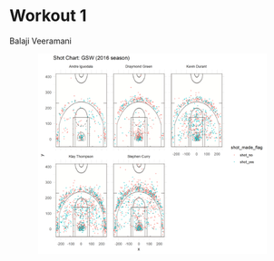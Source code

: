 Workout 1
================
Balaji Veeramani

<img src="../images/gsw-shot-chart.png" width="80%" style="display: block; margin: auto;" />
